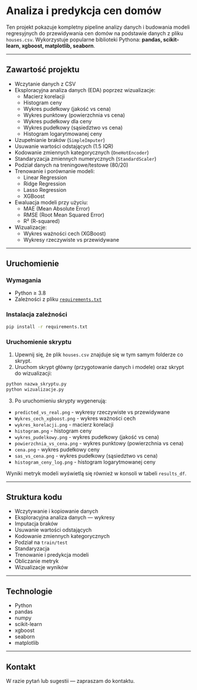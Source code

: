 
# Analiza i predykcja cen domów

Ten projekt pokazuje kompletny pipeline analizy danych i budowania modeli regresyjnych do przewidywania cen domów na podstawie danych z pliku `houses.csv`.
Wykorzystuje popularne biblioteki Pythona: **pandas, scikit-learn, xgboost, matplotlib, seaborn**.

---

## Zawartość projektu

- Wczytanie danych z CSV
- Eksploracyjna analiza danych (EDA) poprzez wizualizacje:
  - Macierz korelacji
  - Histogram ceny
  - Wykres pudełkowy (jakość vs cena)
  - Wykres punktowy (powierzchnia vs cena)
  - Wykres pudełkowy dla ceny
  - Wykres pudełkowy (sąsiedztwo vs cena)
  - Histogram logarytmowanej ceny
- Uzupełnianie braków (`SimpleImputer`)
- Usuwanie wartości odstających (1.5 IQR)
- Kodowanie zmiennych kategorycznych (`OneHotEncoder`)
- Standaryzacja zmiennych numerycznych (`StandardScaler`)
- Podział danych na treningowe/testowe (80/20)
- Trenowanie i porównanie modeli:
  - Linear Regression
  - Ridge Regression
  - Lasso Regression
  - XGBoost
- Ewaluacja modeli przy użyciu:
  - MAE (Mean Absolute Error)
  - RMSE (Root Mean Squared Error)
  - R² (R-squared)
- Wizualizacje:
  - Wykres ważności cech (XGBoost)
  - Wykresy rzeczywiste vs przewidywane

---

## Uruchomienie

### Wymagania

- Python ≥ 3.8
- Zależności z pliku [`requirements.txt`](./requirements.txt)

### Instalacja zależności

```bash
pip install -r requirements.txt
```

### Uruchomienie skryptu

1. Upewnij się, że plik `houses.csv` znajduje się w tym samym folderze co skrypt.  
2. Uruchom skrypt główny (przygotowanie danych i modele) oraz skrypt do wizualizacji:

```bash
python nazwa_skryptu.py
python wizualizacje.py
```

3. Po uruchomieniu skrypty wygenerują:
- `predicted_vs_real.png` - wykresy rzeczywiste vs przewidywane
- `Wykres_cech_xgboost.png` - wykres ważności cech
- `wykres_korelacji.png` - macierz korelacji
- `histogram.png` - histogram ceny
- `wykres_pudelkowy.png` - wykres pudełkowy (jakość vs cena)
- `powierzchnia_vs_cena.png` - wykres punktowy (powierzchnia vs cena)
- `cena.png` - wykres pudełkowy ceny
- `sas_vs_cena.png` - wykres pudełkowy (sąsiedztwo vs cena)
- `histogram_ceny_log.png` - histogram logarytmowanej ceny

Wyniki metryk modeli wyświetlą się również w konsoli w tabeli `results_df`.

---

## Struktura kodu

- Wczytywanie i kopiowanie danych
- Eksploracyjna analiza danych — wykresy
- Imputacja braków
- Usuwanie wartości odstających
- Kodowanie zmiennych kategorycznych
- Podział na `train/test`
- Standaryzacja
- Trenowanie i predykcja modeli
- Obliczanie metryk
- Wizualizacje wyników

---

## Technologie

- Python
- pandas
- numpy
- scikit-learn
- xgboost
- seaborn
- matplotlib

---

## Kontakt

W razie pytań lub sugestii — zapraszam do kontaktu.
